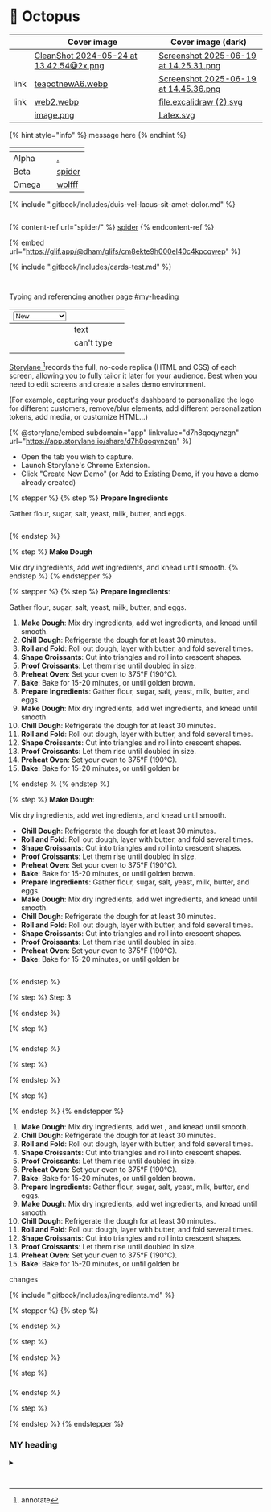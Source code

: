 # 🐙 Octopus

<table data-view="cards"><thead><tr><th></th><th data-hidden data-card-cover data-type="image">Cover image</th><th data-hidden data-card-cover-dark data-type="image">Cover image (dark)</th></tr></thead><tbody><tr><td></td><td data-object-fit="cover"><a href=".gitbook/assets/CleanShot 2024-05-24 at 13.42.54@2x.png">CleanShot 2024-05-24 at 13.42.54@2x.png</a></td><td><a href=".gitbook/assets/Screenshot 2025-06-19 at 14.25.31.png">Screenshot 2025-06-19 at 14.25.31.png</a></td></tr><tr><td>link</td><td><a href=".gitbook/assets/teapotnewA6.webp">teapotnewA6.webp</a></td><td><a href=".gitbook/assets/Screenshot 2025-06-19 at 14.45.36.png">Screenshot 2025-06-19 at 14.45.36.png</a></td></tr><tr><td>link</td><td><a href=".gitbook/assets/web2.webp">web2.webp</a></td><td><a href=".gitbook/assets/file.excalidraw (2).svg">file.excalidraw (2).svg</a></td></tr><tr><td></td><td><a href=".gitbook/assets/image.png">image.png</a></td><td><a href=".gitbook/assets/Latex.svg">Latex.svg</a></td></tr></tbody></table>

{% hint style="info" %}
message here
{% endhint %}

<table><thead><tr><th></th><th data-type="image"></th><th data-type="content-ref"></th></tr></thead><tbody><tr><td>Alpha</td><td></td><td><a href="./">.</a></td></tr><tr><td>Beta</td><td></td><td><a href="spider/">spider</a></td></tr><tr><td>Omega</td><td></td><td><a href="my-group/wolfff/">wolfff</a></td></tr></tbody></table>

{% include ".gitbook/includes/duis-vel-lacus-sit-amet-dolor.md" %}

<img src=".gitbook/assets/file.excalidraw (1).svg" alt="" class="gitbook-drawing">

{% content-ref url="spider/" %}
[spider](spider/)
{% endcontent-ref %}

{% embed url="https://glif.app/@dham/glifs/cm8ekte9h000el40c4kpcqwep" %}

{% include ".gitbook/includes/cards-test.md" %}

<figure><img src=".gitbook/assets/CleanShot 2023-01-25 at 19.27.15@2x.png" alt=""><figcaption></figcaption></figure>

<figure><img src=".gitbook/assets/morningtinypawws_det1+copy.jpeg" alt=""><figcaption></figcaption></figure>

Typing and referencing another page [#my-heading](./#my-heading "mention")

<table><thead><tr><th><select><option value="sSESvXcVskye" label="New" color="blue"></option><option value="3piIrawem5FM" label="Enhancement" color="blue"></option><option value="iPMEbhDtPKs3" label="Bug" color="blue"></option></select></th><th></th><th></th></tr></thead><tbody><tr><td></td><td>text</td><td></td></tr><tr><td></td><td>can't type</td><td></td></tr><tr><td></td><td></td><td></td></tr></tbody></table>

[Storylane ](#user-content-fn-1)[^1]records the full, no-code replica (HTML and CSS) of each screen, allowing you to fully tailor it later for your audience. Best when you need to edit screens and create a sales demo environment.

(For example, capturing your product's dashboard to personalize the logo for different customers, remove/blur elements, add different personalization tokens, add media, or customize HTML...)

{% @storylane/embed subdomain="app" linkvalue="d7h8qoqynzgn" url="https://app.storylane.io/share/d7h8qoqynzgn" %}

* Open the tab you wish to capture.
* Launch Storylane's Chrome Extension.
* Click "Create New Demo" (or Add to Existing Demo, if you have a demo already created)

{% stepper %}
{% step %}
**Prepare Ingredients**

Gather flour, sugar, salt, yeast, milk, butter, and eggs.

<figure><img src="https://images.unsplash.com/photo-1450862479751-84eeaf2fcca4?crop=entropy&#x26;cs=srgb&#x26;fm=jpg&#x26;ixid=M3wxOTcwMjR8MHwxfHNlYXJjaHw5fHxjcm9pc3NhbnR8ZW58MHx8fHwxNzM0MDIxMTg3fDA&#x26;ixlib=rb-4.0.3&#x26;q=85" alt=""><figcaption></figcaption></figure>
{% endstep %}

{% step %}
**Make Dough**

Mix dry ingredients, add wet ingredients, and knead until smooth.
{% endstep %}
{% endstepper %}

{% stepper %}
{% step %}
**Prepare Ingredients**:

Gather flour, sugar, salt, yeast, milk, butter, and eggs.

1. **Make Dough**: Mix dry ingredients, add wet ingredients, and knead until smooth.
2. **Chill Dough**: Refrigerate the dough for at least 30 minutes.
3. **Roll and Fold**: Roll out dough, layer with butter, and fold several times.
4. **Shape Croissants**: Cut into triangles and roll into crescent shapes.
5. **Proof Croissants**: Let them rise until doubled in size.
6. **Preheat Oven**: Set your oven to 375°F (190°C).
7. **Bake**: Bake for 15-20 minutes, or until golden brown.
8. **Prepare Ingredients**: Gather flour, sugar, salt, yeast, milk, butter, and eggs.
9. **Make Dough**: Mix dry ingredients, add wet ingredients, and knead until smooth.
10. **Chill Dough**: Refrigerate the dough for at least 30 minutes.
11. **Roll and Fold**: Roll out dough, layer with butter, and fold several times.
12. **Shape Croissants**: Cut into triangles and roll into crescent shapes.
13. **Proof Croissants**: Let them rise until doubled in size.
14. **Preheat Oven**: Set your oven to 375°F (190°C).
15. **Bake**: Bake for 15-20 minutes, or until golden br

\{% endstep %
{% endstep %}

{% step %}
**Make Dough**:

Mix dry ingredients, add wet ingredients, and knead until smooth.

* **Chill Dough**: Refrigerate the dough for at least 30 minutes.
* **Roll and Fold**: Roll out dough, layer with butter, and fold several times.
* **Shape Croissants**: Cut into triangles and roll into crescent shapes.
* **Proof Croissants**: Let them rise until doubled in size.
* **Preheat Oven**: Set your oven to 375°F (190°C).
* **Bake**: Bake for 15-20 minutes, or until golden brown.
* **Prepare Ingredients**: Gather flour, sugar, salt, yeast, milk, butter, and eggs.
* **Make Dough**: Mix dry ingredients, add wet ingredients, and knead until smooth.
* **Chill Dough**: Refrigerate the dough for at least 30 minutes.
* **Roll and Fold**: Roll out dough, layer with butter, and fold several times.
* **Shape Croissants**: Cut into triangles and roll into crescent shapes.
* **Proof Croissants**: Let them rise until doubled in size.
* **Preheat Oven**: Set your oven to 375°F (190°C).
* **Bake**: Bake for 15-20 minutes, or until golden br

<figure><img src=".gitbook/assets/CleanShot 2023-01-25 at 19.27.15@2x.png" alt=""><figcaption></figcaption></figure>
{% endstep %}

{% step %}
Step 3


{% endstep %}

{% step %}
###


{% endstep %}

{% step %}

{% endstep %}

{% step %}

{% endstep %}
{% endstepper %}

1. **Make Dough**: Mix dry ingredients, add wet , and knead until smooth.
2. **Chill Dough**: Refrigerate the dough for at least 30 minutes.
3. **Roll and Fold**: Roll out dough, layer with butter, and fold several times.
4. **Shape Croissants**: Cut into triangles and roll into crescent shapes.
5. **Proof Croissants**: Let them rise until doubled in size.
6. **Preheat Oven**: Set your oven to 375°F (190°C).
7. **Bake**: Bake for 15-20 minutes, or until golden brown.
8. **Prepare Ingredients**: Gather flour, sugar, salt, yeast, milk, butter, and eggs.
9. **Make Dough**: Mix dry ingredients, add wet ingredients, and knead until smooth.
10. **Chill Dough**: Refrigerate the dough for at least 30 minutes.
11. **Roll and Fold**: Roll out dough, layer with butter, and fold several times.
12. **Shape Croissants**: Cut into triangles and roll into crescent shapes.
13. **Proof Croissants**: Let them rise until doubled in size.
14. **Preheat Oven**: Set your oven to 375°F (190°C).
15. **Bake**: Bake for 15-20 minutes, or until golden br

changes

{% include ".gitbook/includes/ingredients.md" %}

{% stepper %}
{% step %}

{% endstep %}

{% step %}

{% endstep %}

{% step %}
###


{% endstep %}

{% step %}

{% endstep %}
{% endstepper %}

### MY heading

<details>

<summary></summary>



</details>

<figure><img src=".gitbook/assets/02copy_e10246bc-98bb-4363-b06b-35d81f1ac8ad.webp" alt=""><figcaption></figcaption></figure>

<figure><img src=".gitbook/assets/02copy_e10246bc-98bb-4363-b06b-35d81f1ac8ad.webp" alt=""><figcaption></figcaption></figure>

[^1]: annotate
